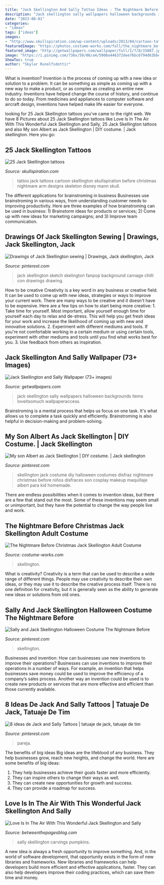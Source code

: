 ```yaml
---
title: "Jack Skellington And Sally Tattoo Ideas - The Nightmare Before Christmas Jack Skellington Adult Costume"
description: "Jack skellington sally wallpapers halloween backgrounds items loveitsomuch wallpaperaccess"
date: "2023-08-01"
categories:
- "ideas"
tags: ["ideas"]
images:
- "http://www.skullspiration.com/wp-content/uploads/2013/04/cartoon-tattoo.jpg"
featuredImage: "https://photos.costume-works.com/full/the_nightmare_before_christmas_jack.jpg"
featured_image: "http://getwallpapers.com/wallpaper/full/1/7/8/15887.jpg"
image: "https://i.pinimg.com/736x/59/08/a4/5908a446372dee76bc6794d63bbefb17.jpg"
ShowToc: true
author: "Skylar Runolfsdottir"
---
```



What is invention?
Invention is the process of coming up with a new idea or solution to a problem. It can be something as simple as coming up with a new way to make a product, or as complex as creating an entire new industry. Inventions have helped change the course of history, and continue to do so today. From medicines and appliances to computer software and aircraft design, inventions have helped make life easier for everyone.

	

		
looking for 25 Jack Skellington tattoos you've came to the right web. We have 8 Pictures about 25 Jack Skellington tattoos like Love Is In The Air With This Wonderful Jack Skellington and Sally, 25 Jack Skellington tattoos and also My son Albert as Jack Skellington | DIY costume. | Jack skellington. Here you go:
		
    
## 25 Jack Skellington Tattoos

<img loading=lazy src="http://www.skullspiration.com/wp-content/uploads/2013/04/cartoon-tattoo.jpg" onerror="this.onerror=null;this.src='https://tse3.mm.bing.net/th?id=OIP.aNCg-h6QNqGiFyAI4xHuAAAAAA&amp;pid=15.1';" alt="25 Jack Skellington tattoos">

_Source: skullspiration.com_

>tattoo jack tattoos cartoon skellington skullspiration before christmas nightmare arm designs skeleton disney mann skull. 

	

The different applications for brainstroming in business
Businesses use brainstroming in various ways, from understanding customer needs to improving productivity. Here are three examples of how brainstroming can be used in business: 1) Brainstorm ideas for products or services; 2) Come up with new ideas for marketing campaigns; and 3) Improve team communication.

    
## Drawings Of Jack Skellington Sewing | Drawings, Jack Skellington, Jack

<img loading=lazy src="https://i.pinimg.com/736x/59/08/a4/5908a446372dee76bc6794d63bbefb17.jpg" onerror="this.onerror=null;this.src='https://tse2.mm.bing.net/th?id=OIP.RxeAXP6GKToP6zQs0XnqNQAAAA&amp;pid=15.1';" alt="Drawings of Jack Skellington sewing | Drawings, Jack skellington, Jack">

_Source: pinterest.com_

>jack skellington sketch skelington fanpop background carnage chilli con drawings drawing. 

	

How to be creative
Creativity is a key word in any business or creative field. It can be used to come up with new ideas, strategies or ways to improve your current work. There are many ways to be creative and it doesn't have to be expensive. Here are a few tips on how to start being more creative: 1. Take time for yourself. Most important, allow yourself enough time for yourself each day to relax and de-stress. This will help you get fresh ideas for your work and increase the likelihood of coming up with new and innovative solutions. 2. Experiment with different mediums and tools. If you're not comfortable working in a certain medium or using certain tools, experiment with other mediums and tools until you find what works best for you. 3. Use feedback from others as inspiration.

    
## Jack Skellington And Sally Wallpaper (73+ Images)

<img loading=lazy src="http://getwallpapers.com/wallpaper/full/1/7/8/15887.jpg" onerror="this.onerror=null;this.src='https://tse2.mm.bing.net/th?id=OIP.qtFOq-s9FUgcjpX0qfAqLAHaNK&amp;pid=15.1';" alt="Jack Skellington and Sally Wallpaper (73+ images)">

_Source: getwallpapers.com_

>jack skellington sally wallpapers halloween backgrounds items loveitsomuch wallpaperaccess. 

	

Brainstroming is a mental process that helps us focus on one task. It's what allows us to complete a task quickly and efficiently. Brainstroming is also helpful in decision-making and problem-solving.

    
## My Son Albert As Jack Skellington | DIY Costume. | Jack Skellington

<img loading=lazy src="https://i.pinimg.com/736x/a4/23/f1/a423f152b0575edbc18e1e26c5f3de21--jack-skellington-costume-diy-costumes.jpg" onerror="this.onerror=null;this.src='https://tse1.mm.bing.net/th?id=OIP.57aHpXwm1mD9k2-tBggz4wHaJR&amp;pid=15.1';" alt="My son Albert as Jack Skellington | DIY costume. | Jack skellington">

_Source: pinterest.com_

>skellington jack costume diy halloween costumes disfraz nightmare christmas before niños disfraces son cosplay makeup maquillaje albert para kid homemade. 

	

There are endless possibilities when it comes to invention ideas, but there are a few that stand out the most. Some of these inventions may seem small or unimportant, but they have the potential to change the way people live and work.

    
## The Nightmare Before Christmas Jack Skellington Adult Costume

<img loading=lazy src="https://photos.costume-works.com/full/the_nightmare_before_christmas_jack.jpg" onerror="this.onerror=null;this.src='https://tse1.mm.bing.net/th?id=OIP.SqzyB_QITltjQJsnTEY3ewHaLG&amp;pid=15.1';" alt="The Nightmare Before Christmas Jack Skellington Adult Costume">

_Source: costume-works.com_

>skellington. 

	

What is creativity?
Creativity is a term that can be used to describe a wide range of different things. People may use creativity to describe their own ideas, or they may use it to describe the creative process itself. There is no one definition for creativity, but it is generally seen as the ability to generate new ideas or solutions from old ones.

    
## Sally And Jack Skellington Halloween Costume The Nightmare Before

<img loading=lazy src="https://i.pinimg.com/736x/f3/e8/07/f3e807628dfd0c8a81cf2d422d74f28d.jpg" onerror="this.onerror=null;this.src='https://tse3.mm.bing.net/th?id=OIP.M9Kb7897b5nuttJR5l7j1gHaJ3&amp;pid=15.1';" alt="Sally and Jack Skellington Halloween Costume The Nightmare Before">

_Source: pinterest.com_

>skellington. 

	

Businesses and invention: How can businesses use new inventions to improve their operations?
Businesses can use inventions to improve their operations in a number of ways. For example, an invention that helps businesses save money could be used to improve the efficiency of a company’s sales process. Another way an invention could be used is to create new products or services that are more effective and efficient than those currently available.

    
## 8 Ideas De Jack And Sally Tattoos | Tatuaje De Jack, Tatuaje De Tim

<img loading=lazy src="https://i.pinimg.com/474x/85/11/82/85118240493ee4215932fb093a309729.jpg" onerror="this.onerror=null;this.src='https://tse1.mm.bing.net/th?id=OIP.5h0jIbWpky-Yko0LGHESJgAAAA&amp;pid=15.1';" alt="8 ideas de Jack and Sally Tattoos | tatuaje de jack, tatuaje de tim">

_Source: pinterest.com_

>pareja. 

	

The benefits of big ideas
Big ideas are the lifeblood of any business. They help businesses grow, reach new heights, and change the world. Here are some benefits of big ideas:
1. They help businesses achieve their goals faster and more efficiently.
2. They can inspire others to change their ways as well.
3. They can create new opportunities for growth and success.
4. They can provide a roadmap for success.

    
## Love Is In The Air With This Wonderful Jack Skellington And Sally

<img loading=lazy src="https://betweenthepagesblog.com/wp-content/uploads/2020/08/img_5f3feec54744a.jpg" onerror="this.onerror=null;this.src='https://tse4.mm.bing.net/th?id=OIP.1IVb0c7Ga4-p4tpXUiszDgHaJ8&amp;pid=15.1';" alt="Love Is In The Air With This Wonderful Jack Skellington and Sally">

_Source: betweenthepagesblog.com_

>sally skellington carvings pumpkins. 

	

A new idea is always a fresh opportunity to improve something. And, in the world of software development, that opportunity exists in the form of new libraries and frameworks. New libraries and frameworks can help developers build more efficient and effective applications, faster. They can also help developers improve their coding practices, which can save them time and money.

